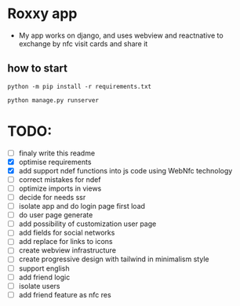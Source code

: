 # Roxxy app
- My app works on django, and uses webview and reactnative to exchange by nfc visit cards and share it

## how to start
```
python -m pip install -r requirements.txt
```
```
python manage.py runserver
```

# TODO:
- [ ] finaly write this readme
- [x] optimise requirements
- [x] add support ndef functions into js code using WebNfc technology
- [ ] correct mistakes for ndef
- [ ] optimize imports in views
- [ ] decide for needs ssr
- [ ] isolate app and do login page first load
- [ ] do user page generate
- [ ] add possibility of customization user page
- [ ] add fields for social networks
- [ ] add replace for links to icons
- [ ] create webview infrastructure
- [ ] create progressive design with tailwind in minimalism style
- [ ] support english
- [ ] add friend logic
- [ ] isolate users
- [ ] add friend feature as nfc res
